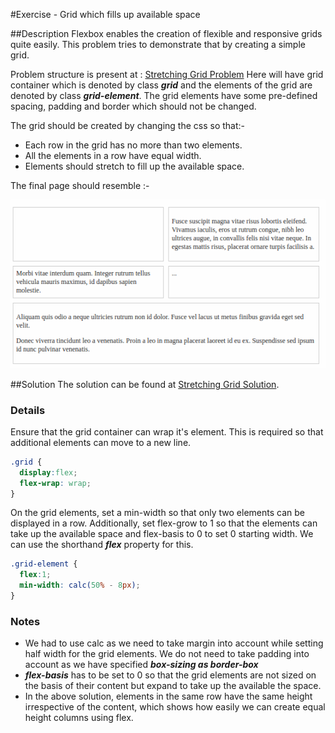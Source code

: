#Exercise - Grid which fills up available space

##Description
Flexbox enables the creation of flexible and responsive grids quite easily. 
This problem tries to demonstrate that by creating a simple grid.

Problem structure is present at : [Stretching Grid Problem](http://jsbin.com/podoli/2/edit?html,css,output)
Here will have grid container which is denoted by class ***grid*** and the elements of the grid are denoted by class ***grid-element***.
The grid elements have some pre-defined spacing, padding and border which should not be changed.

The grid should be created by changing the css so that:-
* Each row in the grid has no more than two elements.
* All the elements in a row have equal width.
* Elements should stretch to fill up the available space.

The final page should resemble :-

 ![Stretching Grid](StretchingGrid.png)

##Solution
The solution can be found at [Stretching Grid Solution](http://jsbin.com/punukar/2/edit?html,css,output).

### Details
Ensure that the grid container can wrap it's element. This is required so that additional elements can move to a new line.
```css
.grid {
  display:flex;
  flex-wrap: wrap;
}
```

On the grid elements, set a min-width so that only two elements can be displayed in a row. 
Additionally, set flex-grow to 1 so that the elements can take up the available space and flex-basis to 0 to set 0 starting width.
We can use the shorthand ***flex*** property for this.
```css
.grid-element {
  flex:1;
  min-width: calc(50% - 8px);
}
```

### Notes
* We had to use calc as we need to take margin into account while setting half width for the grid elements. 
We do not need to take padding into account as we have specified ***box-sizing as border-box***
* ***flex-basis*** has to be set to 0 so that the grid elements are not sized on the basis of their content but expand to take up the available the space.
* In the above solution, elements in the same row have the same height irrespective of the content, which shows how easily we can create equal height columns using flex.  
